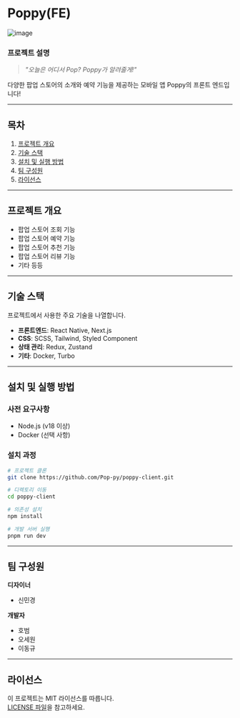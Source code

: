 # **Poppy(FE)**
![image](https://github.com/user-attachments/assets/1e918b9b-322e-4357-86e3-defa1d9e2e27)

### **프로젝트 설명**
>*"오늘은 어디서 Pop? Poppy가 알려줄게!"*

다양한 팝업 스토어의 소개와 예약 기능을 제공하는 모바일 앱 Poppy의 프론트 엔드입니다!

---

## **목차**
1. [프로젝트 개요](#프로젝트-개요)
2. [기술 스택](#기술-스택)
3. [설치 및 실행 방법](#설치-및-실행-방법)
4. [팀 구성원](#팀-구성원)
5. [라이선스](#라이선스)

---

## **프로젝트 개요**
- 팝업 스토어 조회 기능  
- 팝업 스토어 예약 기능
- 팝업 스토어 추천 기능
- 팝업 스토어 리뷰 기능
- 기타 등등

---

## **기술 스택**
프로젝트에서 사용한 주요 기술을 나열합니다.  
- **프론트엔드**: React Native, Next.js
- **CSS**: SCSS, Tailwind, Styled Component
- **상태 관리**: Redux, Zustand
- **기타**: Docker, Turbo

---

## **설치 및 실행 방법**

### **사전 요구사항**
- Node.js (v18 이상)
- Docker (선택 사항)

### **설치 과정**
```bash
# 프로젝트 클론
git clone https://github.com/Pop-py/poppy-client.git

# 디렉토리 이동
cd poppy-client

# 의존성 설치
npm install

# 개발 서버 실행
pnpm run dev
```

---

## **팀 구성원**
**디자이너**
- 신민경

**개발자**
- 호범
- 오세원
- 이동규

---

## **라이선스**
이 프로젝트는 MIT 라이선스를 따릅니다.  
[LICENSE 파일](./LICENSE)을 참고하세요.
